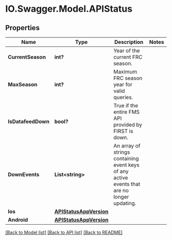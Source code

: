 # IO.Swagger.Model.APIStatus
## Properties

Name | Type | Description | Notes
------------ | ------------- | ------------- | -------------
**CurrentSeason** | **int?** | Year of the current FRC season. | 
**MaxSeason** | **int?** | Maximum FRC season year for valid queries. | 
**IsDatafeedDown** | **bool?** | True if the entire FMS API provided by FIRST is down. | 
**DownEvents** | **List&lt;string&gt;** | An array of strings containing event keys of any active events that are no longer updating. | 
**Ios** | [**APIStatusAppVersion**](APIStatusAppVersion.md) |  | 
**Android** | [**APIStatusAppVersion**](APIStatusAppVersion.md) |  | 

[[Back to Model list]](../README.md#documentation-for-models) [[Back to API list]](../README.md#documentation-for-api-endpoints) [[Back to README]](../README.md)

